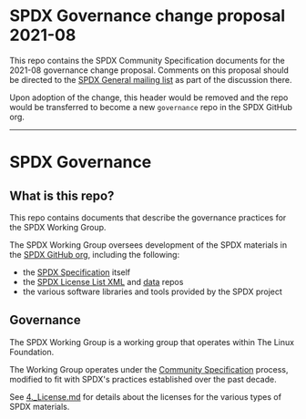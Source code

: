 # SPDX Governance change proposal 2021-08

This repo contains the SPDX Community Specification documents for the 2021-08 governance change proposal. Comments on this proposal should be directed to the [SPDX General mailing list](https://lists.spdx.org/g/spdx) as part of the discussion there.

Upon adoption of the change, this header would be removed and the repo would be transferred to become a new `governance` repo in the SPDX GitHub org.

-------

# SPDX Governance

## What is this repo?

This repo contains documents that describe the governance practices for the SPDX Working Group.

The SPDX Working Group oversees development of the SPDX materials in the [SPDX GitHub org](https://github.com/spdx), including the following:
* the [SPDX Specification](https://github.com/spdx/spdx-spec) itself
* the [SPDX License List XML](https://github.com/spdx/license-list-XML) and [data](https://github.com/spdx/license-list-data) repos
* the various software libraries and tools provided by the SPDX project

## Governance

The SPDX Working Group is a working group that operates within The Linux Foundation.

The Working Group operates under the [Community Specification](https://github.com/CommunitySpecification/1.0) process, modified to fit with SPDX's practices established over the past decade.

See [4.\_License.md](4._License.md) for details about the licenses for the various types of SPDX materials.
